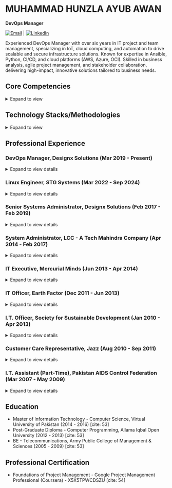 # MUHAMMAD HUNZLA AYUB AWAN
**DevOps Manager**

[![Email](https://img.shields.io/badge/Email-hunzala--ayub@hotmail.com-blue)](mailto:hunzala-ayub@hotmail.com) | [![LinkedIn](https://img.shields.io/badge/LinkedIn-muhammad--hunzla--awan-blue)](https://www.linkedin.com/in/muhammad-hunzla-awan)

<p align="left">
  Experienced DevOps Manager with over six years in IT project and team management, specializing in IoT, cloud computing, and automation to drive scalable and secure infrastructure solutions. Known for expertise in Ansible, Python, CI/CD, and cloud platforms (AWS, Azure, OCI). Skilled in business analysis, agile project management, and stakeholder collaboration, delivering high-impact, innovative solutions tailored to business needs.
</p>

## Core Competencies

<details>
  <summary>Expand to view</summary>
  <p>
    <ul>
      <li>Cloud Infrastructure Management</li>
      <li>DevOps and Automation</li>
      <li>IoT and Embedded Systems</li>
      <li>Data Analysis & AI Proficiency</li>
      <li>Technical Consulting</li>
      <li>Cross Functional Leadership</li>
      <li>Client Relationship Management</li>
      <li>Telecommunications Solutions</li>
      <li>ERP and CRM Implementation</li>
      <li>IT Infrastructure Project Management</li>
      <li>Network Management</li>
      <li>Database Management</li>
    </ul>
  </p>
</details>

## Technology Stacks/Methodologies

<details>
  <summary>Expand to view</summary>
  <p>
    <ul>
      <li><strong>Cloud Platforms:</strong> AWS, Azure, Google Cloud Platform (GCP), Oracle Cloud Infrastructure (OCI)</li>
      <li><strong>Containers and Virtualization:</strong> Kubernetes, Docker, VMware vSphere, Xen</li>
      <li><strong>DevOps Tools:</strong> Ansible, GitHub Actions, Bitbucket, AWX, Terraform, CI/CD</li>
      <li><strong>Scripting:</strong> Shell Scripting, Python Scripting</li>
      <li><strong>Networking and Security:</strong> OpenVPN, DHCP, Linux HA Clusters</li>
      <li><strong>Database Platforms:</strong> MySQL, PostgreSQL, MSSQL</li>
      <li><strong>IoT and Embedded Technologies:</strong> Embedded Linux, NetBSD</li>
      <li><strong>ERP and CRM Tools:</strong> Dynamics 365</li>
      <li><strong>Data Analysis and Visualization:</strong> ArcGIS, QGIS, ML/AI tools for data processing and anomaly detection</li>
      <li><strong>Project Management Methodologies:</strong> Agile, Vendor Management, Resource Allocation, Scope & Schedule Management</li>
    </ul>
  </p>
</details>

## Professional Experience

### DevOps Manager, Designx Solutions (Mar 2019 - Present)

<details>
  <summary>Expand to view details</summary>
  <p>
    <ul>
      <li>Spearheaded the delivery and management of high-impact projects valued at Rs 400 million, providing robust project management and financial oversight to achieve substantial business outcomes. [cite: 5]</li>
      <li>Engineered the scaling of the company’s DevOps infrastructure by optimizing CI/CD pipelines and deploying automated solutions with Ansible and Python, resulting in a 25% reduction in deployment time and a 15% increase in system reliability. [cite: 6]</li>
      <li>Led the development of an IoT platform for a major telecom client, enabling remote site monitoring and control that decreased downtime by 20% and reduced operational costs by 18%. [cite: 7]</li>
      <li>Enhanced cloud infrastructure security and scalability across AWS, Azure, and OCI through the implementation of stringent security policies, automation of configurations, and standardization of practices, leading to a 30% improvement in operational efficiency. [cite: 8]</li>
      <li>Directed cross-functional teams in the delivery of high-impact solutions by integrating data analysis, business analysis, and customer feedback into agile project workflows, ensuring alignment with business needs and stakeholder expectations. [cite: 9]</li>
      <li>Collaborated with the CTO and executives to define and implement technical standards and best practices, fortifying infrastructure security and supporting scalability for a client base that grew by 40%. [cite: 10]</li>
      <li>Oversaw vendor relationships to ensure accountability and cost-effectiveness, establishing reliable partnerships that supported the company’s growth objectives and lowered overhead costs by 12%. [cite: 11]</li>
      <li>Established comprehensive monitoring and logging solutions to proactively identify and resolve system issues, achieving a 99.9% uptime and improving performance reliability across production and internal environments. [cite: 12]</li>
      <li>Streamlined processes through automation and agile project management, enhancing the scalability of web content management, databases, and Linux servers, and decreasing manual intervention and error rates by 35%. [cite: 13]</li>
    </ul>
  </p>
</details>

### Linux Engineer, STG Systems (Mar 2022 - Sep 2024)

<details>
  <summary>Expand to view details</summary>
  <p>
    <ul>
      <li>Automated critical tasks using Ansible, decreasing operational workload by 40% and minimizing errors across Linux environments. [cite: 14, 15]</li>
      <li>Migrated infrastructure to a Kubernetes-based cloud environment, utilizing Terraform for provisioning and Ansible for configuration management, which enhanced scalability by 50% and streamlined deployment processes. [cite: 15]</li>
      <li>Configured and maintained secure VMware vSphere environments, ensuring system resilience and optimizing resource allocation to boost performance by 20%. [cite: 16]</li>
      <li>Developed an automated patch management solution with AWX and Jinja2 templates, reducing patching time by 30% and strengthening system security. [cite: 17]</li>
      <li>Partnered with network and security teams to implement and maintain compliance, establishing a secure infrastructure for production and development environments. [cite: 18]</li>
      <li>Deployed monitoring solutions with Grafana and Prometheus on Kubernetes clusters, creating custom dashboards for real-time insights into resource utilization, performance, and security. [cite: 19]</li>
      <li>Hardened Linux servers using Ansible, applying best practices to improve security posture and ensure compliance with industry standards. [cite: 20]</li>
    </ul>
  </p>
</details>

### Senior Systems Administrator, Designx Solutions (Feb 2017 - Feb 2019)

<details>
  <summary>Expand to view details</summary>
  <p>
    <ul>
      <li>Engineered and deployed a high-performance VPN server capable of supporting up to 10,000 simultaneous client connections, significantly enhancing network scalability and user accessibility. [cite: 21]</li>
      <li>Led a team of 10 in building a telecom IoT platform, enhancing remote site monitoring and control, resulting in a 22% reduction in operational costs and improved operational efficiency. [cite: 22]</li>
      <li>Improved security, scalability, and manageability for IoT systems by implementing updated toolsets and leveraging AWS, resulting in a robust and scalable infrastructure. [cite: 23]</li>
      <li>Spearheaded the implementation of Microsoft Dynamics 365, managing requirements, customization, and training, which streamlined workflows and increased user productivity by 25%. [cite: 24]</li>
      <li>Oversaw the deployment and support of custom IoT solutions, coordinating across teams to ensure timely project delivery and maintain high system availability. [cite: 25]</li>
      <li>Collaborated with stakeholders to define business and system requirements, ensuring alignment and securing buy-in for system improvements. [cite: 26]</li>
      <li>Developed and deployed PostgreSQL databases with high-availability configurations, including replication and clustering, enhancing data reliability and performance. [cite: 27]</li>
      <li>Recommended resource allocation and project priorities based on technical assessments, contributing to project success and optimal resource utilization. [cite: 28]</li>
    </ul>
  </p>
</details>

### System Administrator, LCC - A Tech Mahindra Company (Apr 2014 - Feb 2017)

<details>
  <summary>Expand to view details</summary>
  <p>
    <ul>
      <li>Developed an ERP solution that automated project tracking and invoicing, enhancing data reliability and boosting business efficiency by 30%. [cite: 29]</li>
      <li>Maintained system standards through daily monitoring and verification of hardware, server resources, and key processes, ensuring 99% system availability and integrity. [cite: 30]</li>
      <li>Configured and deployed Linux systems for a Remote Monitoring System, improving operational control and reducing downtime for mission-critical applications by 15%. [cite: 31]</li>
      <li>Designed and implemented backup solutions, safeguarding data and ensuring quick recovery in case of system failures. [cite: 32]</li>
      <li>Streamlined IT processes, reducing response times and increasing productivity by deploying automation for routine tasks. [cite: 33]</li>
    </ul>
  </p>
</details>

### IT Executive, Mercurial Minds (Jun 2013 - Apr 2014)

<details>
  <summary>Expand to view details</summary>
  <p>
    <ul>
      <li>Designed and deployed virtual machines and server environments, ensuring reliable and efficient resources for the group’s technical operations. [cite: 34]</li>
      <li>Configured and monitored network services with Nagios, enabling proactive issue identification and resolution across local and remote sites. [cite: 35]</li>
      <li>Implemented Apache, Samba, and Asterisk configurations, enhancing service reliability and meeting internal client requirements. [cite: 36]</li>
      <li>Supported network and system administration needs, streamlining infrastructure setup to ensure optimal performance for on-premises resources. [cite: 37]</li>
    </ul>
  </p>
</details>

### IT Officer, Earth Factor (Dec 2011 - Jun 2013)

<details>
  <summary>Expand to view details</summary>
  <p>
    <ul>
      <li>Provided Linux administration support for production and development environments, ensuring system stability and quick issue resolution. [cite: 38, 39, 40, 41]</li>
      <li>Deployed virtual machines using Xen, optimizing resource allocation and supporting scalable infrastructure. [cite: 39]</li>
      <li>Managed network configurations and mail server setups, improving communication reliability and system accessibility. [cite: 40]</li>
      <li>Maintained data integrity through regular backups and monitoring, securing critical information for business continuity. [cite: 41]</li>
    </ul>
  </p>
</details>

### I.T. Officer, Society for Sustainable Development (Jan 2010 - Apr 2013)

<details>
  <summary>Expand to view details</summary>
  <p>
    <ul>
      <li>Provided comprehensive technical infrastructure support, covering networking, mail server management, and data management to ensure seamless operations. [cite: 42]</li>
      <li>Enhanced transparency and stakeholder engagement by delivering regular updates and sharing key metrics with national and international partners. [cite: 43, 44, 45]</li>
      <li>Managed and configured systems to support cross-functional needs, facilitating efficient data sharing and collaboration. [cite: 44]</li>
      <li>Supported change processes by working closely with management, helping streamline IT functions and align them with organizational goals. [cite: 45]</li>
    </ul>
  </p>
</details>

### Customer Care Representative, Jazz (Aug 2010 - Sep 2011)

<details>
  <summary>Expand to view details</summary>
  <p>
    <ul>
      <li>Resolved customer issues effectively by providing timely support, enhancing customer satisfaction and loyalty. [cite: 46, 47, 48, 49]</li>
      <li>Developed strong rapport with customers, leveraging active listening and clear communication in high-pressure situations. [cite: 47]</li>
      <li>Managed escalations by identifying core issues and providing swift solutions, maintaining a high standard of customer service. [cite: 48]</li>
      <li>Improved customer experience by adhering to best practices and continuously learning to meet service quality standards. [cite: 49]</li>
    </ul>
  </p>
</details>

### I.T. Assistant (Part-Time), Pakistan AIDS Control Federation (Mar 2007 - May 2009)

<details>
  <summary>Expand to view details</summary>
  <p>
    <ul>
      <li>Assisted IT operations by ensuring smooth functionality of hardware and software, supporting daily organizational activities. [cite: 50, 51, 52]</li>
      <li>Collaborated with management on change processes, contributing to efficient system updates and adaptations. [cite: 51]</li>
      <li>Provided technical support across departments, facilitating quick troubleshooting and maintaining productivity. [cite: 52]</li>
    </ul>
  </p>
</details>

## Education

* Master of Information Technology - Computer Science, Virtual University of Pakistan (2014 - 2016) [cite: 53]
* Post-Graduate Diploma - Computer Programming, Allama Iqbal Open University (2012 - 2013) [cite: 53]
* BE - Telecommunications, Army Public College of Management & Sciences (2005 - 2009) [cite: 53]

## Professional Certification

* Foundations of Project Management - Google Project Management Professional (Coursera) - X5X5TPWCDSZU [cite: 54]

